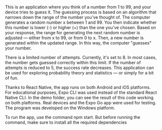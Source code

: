 This is an application where you think of a number from 1 to 99, and your device tries to guess it. The guessing process is based on an algorithm that narrows down the range of the number you’ve thought of. The computer generates a random number x between 1 and 99. You then indicate whether this number is lower (-) or higher (+) than the one you’ve chosen. Based on your response, the range for generating the next random number is adjusted — either from x to 99, or from 0 to x. Then, a new number is generated within the updated range. In this way, the computer "guesses" your number.

There is a limited number of attempts. Currently, it's set to 8. In most cases, the number gets guessed correctly within this limit. If the number of attempts is reduced to 5, the success rate decreases. This application can be used for exploring probability theory and statistics — or simply for a bit of fun.

Thanks to React Native, the app runs on both Android and iOS platforms. For educational purposes, Expo CLI was used instead of the standard React Native CLI. In the demo folder, you can see the result of this code working on both platforms. Real devices and the Expo Go app were used for testing. The program was developed on the Windows platform.

To run the app, use the command npm start. But before running the command, make sure to install all the required dependencies